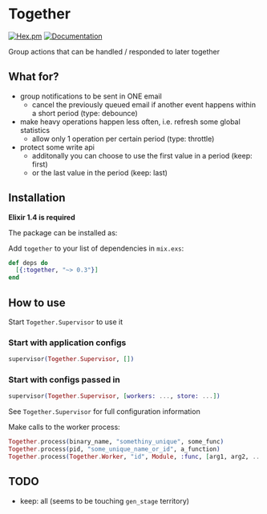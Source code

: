 # Together

[![Hex.pm](https://img.shields.io/hexpm/v/together.svg)]()
[![Documentation](https://img.shields.io/badge/docs-hexpm-blue.svg)](https://hexdocs.pm/together)

Group actions that can be handled / responded to later together

## What for?

- group notifications to be sent in ONE email
    - cancel the previously queued email if another event happens within a short period (type: debounce)
- make heavy operations happen less often, i.e. refresh some global statistics
    - allow only 1 operation per certain period (type: throttle)
- protect some write api
    - additonally you can choose to use the first value in a period (keep: first)
    - or the last value in the period (keep: last)

## Installation

**Elixir 1.4 is required**

The package can be installed as:

Add `together` to your list of dependencies in `mix.exs`:

```elixir
def deps do
  [{:together, "~> 0.3"}]
end
```

## How to use

Start `Together.Supervisor` to use it

### Start with application configs

```elixir
supervisor(Together.Supervisor, [])
```

### Start with configs passed in

```elixir
supervisor(Together.Supervisor, [workers: ..., store: ...])
```

See `Together.Supervisor` for full configuration information

Make calls to the worker process:

```elixir
Together.process(binary_name, "somethiny_unique", some_func)
Together.process(pid, "some_unique_name_or_id", a_function)
Together.process(Together.Worker, "id", Module, :func, [arg1, arg2, ...])
```

## TODO

- keep: all (seems to be touching `gen_stage` territory)
